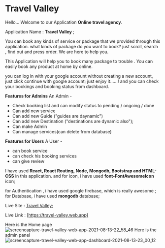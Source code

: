 # Travel Valley
Hello...
Welcome to our Application **Online travel agency**.

Application Name : **Travel Valley** ;

You can book any kinds of service or package that we provided through this application. what kinds of package do you want to book? just scroll, search , find out and press order. We are here to help you. 

This Application will help you to book many package to trouble . You can easily book any product at home by online.

you can log in with your google account without creating a new account, just click continue with google account; just enjoy it......! and you can check your bookings and booking status from dashboard.

**Features for Admins**
An Admin - 
- Check booking list and can modify status to pending / ongoing / done
- Can add new service
- Can add new Guide ("guides are daynamic")
- Can add new Destination ("destinations are dynamic also");
- Can make Admin
- Can manage services(can delete from database)

**Features for Users**
A User -
- can book service
- can check his booking services
- can give review

I have used **React, React Routing, Node, Mongodb, Bootstrap and HTML-CSS** in this application. and for icon, i have used **font-FontAwesomeIcon** icon;

for Authentication , i have used google firebase, which is really awesome ;
for Database, i have used **mongodb** database;

Live Site : [Travel Valley](https://travel-valley.web.app);

Live Link : [https://travel-valley.web.app]

Here is the Home page 
![screencapture-travel-valley-web-app-2021-08-13-22_58_46](https://user-images.githubusercontent.com/76778643/129394057-81a1ce27-05b1-4a58-be1c-22f33b59a4cd.png)
Here is the admin panel
![screencapture-travel-valley-web-app-dashboard-2021-08-13-23_00_12](https://user-images.githubusercontent.com/76778643/129394154-6f81b362-450b-484e-8a6b-373352ab81af.png)
